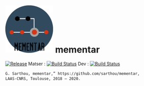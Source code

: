 # <img src="docs/img/logo/mementar.png" width="150"> mementar

[![Release][Release-Image]][Release-Url]  Matser : [![Build Status](https://gitlab.com/sarthou/mementar/badges/master/pipeline.svg)](https://gitlab.com/sarthou/mementar/commits/master) Dev : [![Build Status](https://gitlab.com/sarthou/mementar/badges/dev/pipeline.svg)](https://gitlab.com/sarthou/mementar/commits/dev)

```
G. Sarthou, mementar,” https://github.com/sarthou/mementar,
LAAS-CNRS, Toulouse, 2018 – 2020.
```

[Release-Url]: https://github.com/sarthou/mementar/releases
[Release-image]: http://img.shields.io/badge/release-v0.0.3-1eb0fc.svg
